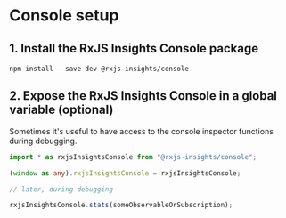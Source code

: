 # Console setup

## 1. Install the RxJS Insights Console package
```
npm install --save-dev @rxjs-insights/console
```

## 2. Expose the RxJS Insights Console in a global variable (optional)

Sometimes it's useful to have access to the console inspector functions during debugging.

```ts
import * as rxjsInsightsConsole from "@rxjs-insights/console";

(window as any).rxjsInsightsConsole = rxjsInsightsConsole;
```

```js
// later, during debugging

rxjsInsightsConsole.stats(someObservableOrSubscription);
```
